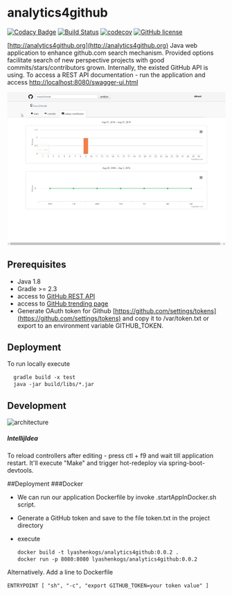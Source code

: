 # analytics4github

[![Codacy Badge](https://api.codacy.com/project/badge/Grade/d3a472531c4b46749c7eda1439d746db)](https://www.codacy.com/app/lyashenkogs/analytics4github?utm_source=github.com&amp;utm_medium=referral&amp;utm_content=LyashenkoGS/analytics4github&amp;utm_campaign=Badge_Grade)
[![Build Status](https://travis-ci.org/LyashenkoGS/analytics4github.svg?branch=master)](https://travis-ci.org/LyashenkoGS/analytics4github)
[![codecov](https://codecov.io/gh/LyashenkoGS/analytics4github/branch/master/graph/badge.svg)](https://codecov.io/gh/LyashenkoGS/analytics4github)
[![GitHub license](https://img.shields.io/github/license/mashape/apistatus.svg)](https://github.com/LyashenkoGS/analytics4github/blob/master/LICENCE)  


[http://analytics4github.org](http://analytics4github.org)
Java web application to enhance github.com search mechanism.
Provided options facilitate search of new perspective projects with good commits/stars/contributors grown.
Internally, the existed GitHub API is using.
To access a REST API documentation - run the application and access
 [http://localhost:8080/swagger-ui.html](http://localhost:8080/swagger-ui.html)
 
![Demo](https://github.com/LyashenkoGS/analytics4github/blob/master/demo.gif) 


## Prerequisites

* Java 1.8
* Gradle >= 2.3 
* access to [GitHub REST API ](https://developer.github.com/v3/)
* access to [GitHub trending page](https://github.com/trending)
* Generate OAuth token for Github [https://github.com/settings/tokens](https://github.com/settings/tokens) and copy it to /var/token.txt or export to an environment variable GITHUB_TOKEN. 

## Deployment
To run locally execute

      gradle build -x test
      java -jar build/libs/*.jar 

## Development
![architecture](./documentation/Arhitecture.png)

##### IntellijIdea
To reload controllers after editing - press ctl + f9 and wait till application restart.
It'll execute "Make" and trigger hot-redeploy via spring-boot-devtools.


##Deployment 
###Docker
* We can run our application Dockerfile by invoke .startAppInDocker.sh script.

* Generate a GitHub token and save to the file token.txt in the project directory
* execute

      docker build -t lyashenkogs/analytics4github:0.0.2 .
      docker run -p 8080:8080 lyashenkogs/analytics4github:0.0.2
        
Alternatively. Add a line to  Dockerfile 

    ENTRYPOINT [ "sh", "-c", "export GITHUB_TOKEN=your token value" ]
